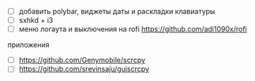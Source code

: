 - [ ] добавить polybar, виджеты даты и раскладки клавиатуры
- [ ] sxhkd + i3
- [ ] меню логаута и выключения на rofi https://github.com/adi1090x/rofi

приложения

- [ ] https://github.com/Genymobile/scrcpy
- [ ] https://github.com/srevinsaju/guiscrcpy
